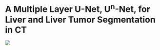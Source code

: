 # A Multiple Layer U-Net, U<sup>n</sup>-Net, for Liver and Liver Tumor Segmentation in CT
![](/images/tran4.png)

